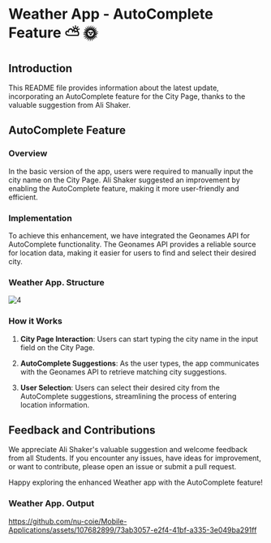 # Weather App - AutoComplete Feature ⛅️ 🌞

## Introduction

This README file provides information about the latest update, incorporating an AutoComplete feature for the City Page, thanks to the valuable suggestion from Ali Shaker.

## AutoComplete Feature

### Overview

In the basic version of the app, users were required to manually input the city name on the City Page. Ali Shaker suggested an improvement by enabling the AutoComplete feature, making it more user-friendly and efficient.

### Implementation

To achieve this enhancement, we have integrated the Geonames API for AutoComplete functionality. The Geonames API provides a reliable source for location data, making it easier for users to find and select their desired city.

### Weather App. Structure

![4](https://github.com/nu-coie/Mobile-Applications/assets/107682899/b5e008bd-ab9a-4c57-b851-fc7687a03c8a)


### How it Works

1. **City Page Interaction**: Users can start typing the city name in the input field on the City Page.

2. **AutoComplete Suggestions**: As the user types, the app communicates with the Geonames API to retrieve matching city suggestions.

3. **User Selection**: Users can select their desired city from the AutoComplete suggestions, streamlining the process of entering location information.

## Feedback and Contributions

We appreciate Ali Shaker's valuable suggestion and welcome feedback from all Students. If you encounter any issues, have ideas for improvement, or want to contribute, please open an issue or submit a pull request.

Happy exploring the enhanced Weather app with the AutoComplete feature!

### Weather App. Output

https://github.com/nu-coie/Mobile-Applications/assets/107682899/73ab3057-e2f4-41bf-a335-3e049ba291ff




